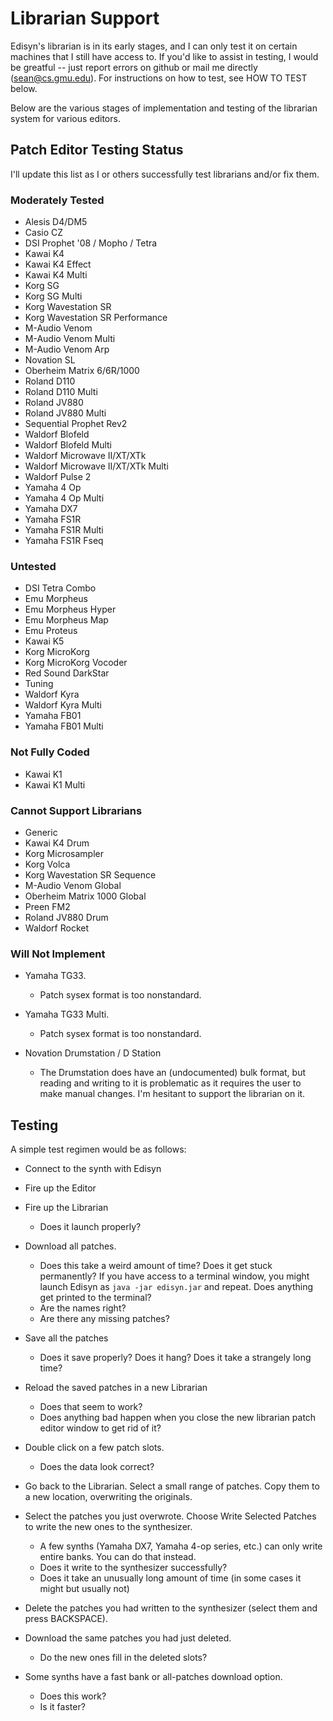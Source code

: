 # Librarian Support

Edisyn's librarian is in its early stages, and I can only test it on certain machines that I still have access to.  If you'd like to assist in testing, I would be greatful -- just report errors on github or mail me directly (sean@cs.gmu.edu).  For instructions on how to test, see HOW TO TEST below.

Below are the various stages of implementation and testing of the librarian system for various editors.

## Patch Editor Testing Status

I'll update this list as I or others successfully test librarians and/or fix them.

### Moderately Tested

* Alesis D4/DM5
* Casio CZ
* DSI Prophet '08 / Mopho / Tetra
* Kawai K4
* Kawai K4 Effect
* Kawai K4 Multi
* Korg SG
* Korg SG Multi
* Korg Wavestation SR
* Korg Wavestation SR Performance
* M-Audio Venom
* M-Audio Venom Multi
* M-Audio Venom Arp
* Novation SL
* Oberheim Matrix 6/6R/1000
* Roland D110
* Roland D110 Multi
* Roland JV880
* Roland JV880 Multi
* Sequential Prophet Rev2
* Waldorf Blofeld
* Waldorf Blofeld Multi
* Waldorf Microwave II/XT/XTk
* Waldorf Microwave II/XT/XTk Multi
* Waldorf Pulse 2
* Yamaha 4 Op
* Yamaha 4 Op Multi
* Yamaha DX7
* Yamaha FS1R
* Yamaha FS1R Multi
* Yamaha FS1R Fseq


### Untested

* DSI Tetra Combo
* Emu Morpheus
* Emu Morpheus Hyper
* Emu Morpheus Map
* Emu Proteus
* Kawai K5
* Korg MicroKorg
* Korg MicroKorg Vocoder
* Red Sound DarkStar
* Tuning
* Waldorf Kyra
* Waldorf Kyra Multi
* Yamaha FB01
* Yamaha FB01 Multi

### Not Fully Coded

* Kawai K1
* Kawai K1 Multi

### Cannot Support Librarians 

* Generic
* Kawai K4 Drum
* Korg Microsampler
* Korg Volca
* Korg Wavestation SR Sequence
* M-Audio Venom Global
* Oberheim Matrix 1000 Global
* Preen FM2
* Roland JV880 Drum
* Waldorf Rocket

### Will Not Implement

* Yamaha TG33.
  * Patch sysex format is too nonstandard.

* Yamaha TG33 Multi.
  * Patch sysex format is too nonstandard.

* Novation Drumstation / D Station
  * The Drumstation does have an (undocumented) bulk format, but reading and writing to it is problematic as it requires the user to make manual changes.  I'm hesitant to support the librarian on it.


## Testing

A simple test regimen would be as follows:

* Connect to the synth with Edisyn

* Fire up the Editor

* Fire up the Librarian
   * Does it launch properly?

* Download all patches.
   * Does this take a weird amount of time?  Does it get stuck permanently?  If you have access to a terminal window, you might launch Edisyn as `java -jar edisyn.jar` and repeat.  Does anything get printed to the terminal?
   * Are the names right?
   * Are there any missing patches?

* Save all the patches
   * Does it save properly?  Does it hang? Does it take a strangely long time?

* Reload the saved patches in a new Librarian
   * Does that seem to work?
   * Does anything bad happen when you close the new librarian patch editor window to get rid of it?

* Double click on a few patch slots.
   * Does the data look correct?

* Go back to the Librarian.  Select a small range of patches.  Copy them to a new location, overwriting the originals.

* Select the patches you just overwrote.   Choose Write Selected Patches to write the new ones to the synthesizer.
   * A few synths (Yamaha DX7, Yamaha 4-op series, etc.) can only write entire banks.  You can do that instead.
   * Does it write to the synthesizer successfully?
   * Does it take an unusually long amount of time (in some cases it might but usually not)

* Delete the patches you had written to the synthesizer (select them and press BACKSPACE).

* Download the same patches you had just deleted.  
   * Do the new ones fill in the deleted slots?

* Some synths have a fast bank or all-patches download option.
   * Does this work?
   * Is it faster?



